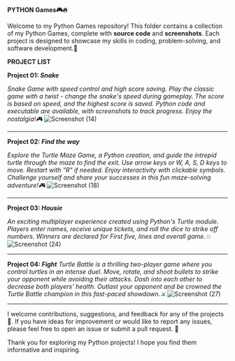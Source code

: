 **PYTHON Games🎮🔥**

Welcome to my Python Games repository! This folder contains a collection of my Python Games, complete with **source code** and **screenshots**. 
Each project is designed to showcase my skills in coding, problem-solving, and software development.🐢

**PROJECT LIST**

**Project 01: _Snake_**

_Snake Game with speed control and high score saving. Play the classic game with a twist - change the snake's speed during gameplay. The score is based on speed, and the highest score is saved. Python code and executable are available, with screenshots to track progress. Enjoy the nostalgia!🎮_
![Screenshot (14)](https://github.com/durgaganeshthota/Python_Projects/assets/101440954/09430c78-7f17-4032-83e3-611b59549c5b)

   
**  **
**Project 02: _Find the way_**

_Explore the Turtle Maze Game, a Python creation, and guide the intrepid turtle through the maze to find the exit. 
Use arrow keys or W, A, S, D keys to move. Restart with "R" if needed. Enjoy interactivity with clickable symbols. 
Challenge yourself and share your successes in this fun maze-solving adventure!🎮_
![Screenshot (18)](https://github.com/durgaganeshthota/Python_Projects/assets/101440954/090d375c-7075-487a-abc1-f0620841b524)

   
**  **
**Project 03: _Housie_**

_An exciting multiplayer experience created using Python's Turtle module. Players enter names, receive unique tickets, and roll the dice to strike off numbers. Winners are declared for First five, lines and overall game.💥_
![Screenshot (24)](https://github.com/durgaganeshthota/Python_Games/assets/101440954/fe8dc69c-f489-4d7a-87eb-592075b2a976)

   
**  **
**Project 04: _Fight_**
_Turtle Battle is a thrilling two-player game where you control turtles in an intense duel. Move, rotate, and shoot bullets to strike your opponent while avoiding their attacks. Dash into each other to decrease both players' health. Outlast your opponent and be crowned the Turtle Battle champion in this fast-paced showdown.⚔️_
![Screenshot (27)](https://github.com/durgaganeshthota/Python_Games/assets/101440954/960e7bf2-84a2-48e4-a67e-1ee09a95deaa)

  
** **

I welcome contributions, suggestions, and feedback for any of the projects🤝. 
If you have ideas for improvement or would like to report any issues, please feel free to open an issue or submit a pull request. 🎯

Thank you for exploring my Python projects! I hope you find them informative and inspiring.
